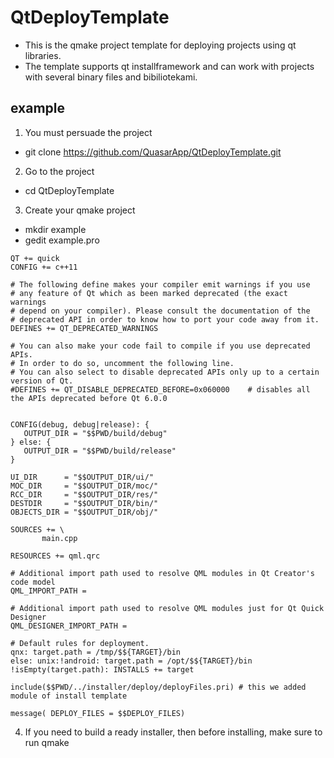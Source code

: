 # QtDeployTemplate 
* This is the qmake project template for deploying projects using qt libraries.
* The template supports qt installframework and can work with projects with several binary files and bibiliotekami.

## example 
1. You must persuade the project
 - git clone https://github.com/QuasarApp/QtDeployTemplate.git 
2. Go to the project
 - cd QtDeployTemplate
3. Create your qmake project
 - mkdir example
 - gedit example.pro 
 ``` qmake
QT += quick
CONFIG += c++11

# The following define makes your compiler emit warnings if you use
# any feature of Qt which as been marked deprecated (the exact warnings
# depend on your compiler). Please consult the documentation of the
# deprecated API in order to know how to port your code away from it.
DEFINES += QT_DEPRECATED_WARNINGS

# You can also make your code fail to compile if you use deprecated APIs.
# In order to do so, uncomment the following line.
# You can also select to disable deprecated APIs only up to a certain version of Qt.
#DEFINES += QT_DISABLE_DEPRECATED_BEFORE=0x060000    # disables all the APIs deprecated before Qt 6.0.0


CONFIG(debug, debug|release): {
    OUTPUT_DIR = "$$PWD/build/debug"
} else: {
    OUTPUT_DIR = "$$PWD/build/release"
}

UI_DIR      = "$$OUTPUT_DIR/ui/"
MOC_DIR     = "$$OUTPUT_DIR/moc/"
RCC_DIR     = "$$OUTPUT_DIR/res/"
DESTDIR     = "$$OUTPUT_DIR/bin/"
OBJECTS_DIR = "$$OUTPUT_DIR/obj/"

SOURCES += \
        main.cpp

RESOURCES += qml.qrc

# Additional import path used to resolve QML modules in Qt Creator's code model
QML_IMPORT_PATH =

# Additional import path used to resolve QML modules just for Qt Quick Designer
QML_DESIGNER_IMPORT_PATH =

# Default rules for deployment.
qnx: target.path = /tmp/$${TARGET}/bin
else: unix:!android: target.path = /opt/$${TARGET}/bin
!isEmpty(target.path): INSTALLS += target

include($$PWD/../installer/deploy/deployFiles.pri) # this we added module of install template 

message( DEPLOY_FILES = $$DEPLOY_FILES)

 ```

4. If you need to build a ready installer, then before installing, make sure to run qmake

